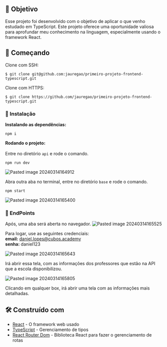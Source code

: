 ## 🎯 Objetivo

Esse projeto foi desenvolvido com o objetivo de aplicar o que venho estudado em TypeScript. Este projeto oferece uma oportunidade valiosa para aprofundar meu conhecimento na linguagem, especialmente usando o framework React.
## 🚀 Começando

Clone com SSH:

```
$ git clone git@github.com:jauregao/primeiro-projeto-frontend-typescript.git
```

Clone com HTTPS:

```
$ git clone https://github.com/jauregao/primeiro-projeto-frontend-typescript.git
```

### 🔧 Instalação

**Instalando as dependências:**

```
npm i
```

**Rodando o projeto:** </br> </br>
Entre no diretório `api` e rode o comando.

```
npm run dev
```
![Pasted image 20240314164912](https://github.com/jauregao/primeiro-projeto-frontend-typescript/assets/132178067/59ab69c0-9166-49c7-9831-080feb93a3ec)

Abra outra aba no terminal, entre no diretório `base` e rode o comando.

```
npm start
```
![Pasted image 20240314165400](https://github.com/jauregao/primeiro-projeto-frontend-typescript/assets/132178067/c5c2126f-02f5-45b4-921c-e031cd8baeca)

### 🔧 EndPoints

Após, uma aba será aberta no navegador.
![Pasted image 20240314165525](https://github.com/jauregao/primeiro-projeto-frontend-typescript/assets/132178067/92cc7d94-dad6-41bb-b9da-b5b507edd090)

Para logar, use as seguintes credenciais:</br>
**email:** daniel.lopes@cubos.academy</br>
**senha:** daniel123


![Pasted image 20240314165643](https://github.com/jauregao/primeiro-projeto-frontend-typescript/assets/132178067/e5f27f64-ca35-45b1-97ef-43b91eb6835e)

Irá abrir essa tela, com as informações dos professores que estão na API que a escola disponibilizou.


![Pasted image 20240314165805](https://github.com/jauregao/primeiro-projeto-frontend-typescript/assets/132178067/9b3126c4-4d49-4faa-8ac6-8b67c3e10d86)

Clicando em qualquer box, irá abrir uma tela com as informações mais detalhadas.
## 🛠️ Construído com

* [React](https://react.dev/) - O framework web usado
* [TypeScript](https://www.typescriptlang.org/) - Gerenciamento de tipos
* [React Router Dom](https://reactrouter.com/en/main) - Biblioteca React para fazer o gerenciamento de rotas
